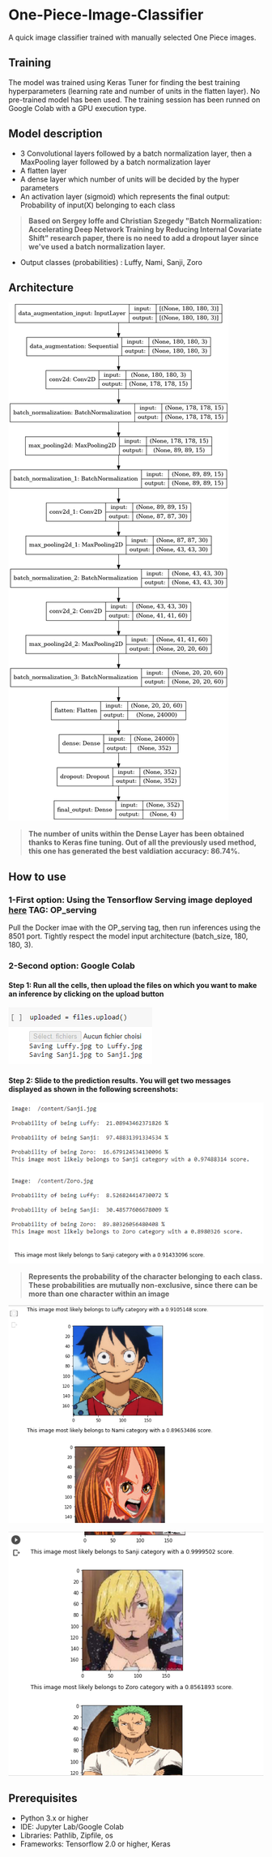 # One-Piece-Image-Classifier

A quick image classifier trained with manually selected One Piece images. 

## Training 

The model was trained using Keras Tuner for finding the best training hyperparameters (learning rate and number of units in the flatten layer). No pre-trained model has been used. The training session has been runned on Google Colab with a GPU execution type. 

## Model description

- 3 Convolutional layers followed by a batch normalization layer, then a MaxPooling layer followed by a batch normalization layer
- A flatten layer
- A dense layer which number of units will be decided by the hyper parameters
- An activation layer (sigmoid) which represents the final output: Probability of input(X) belonging to each class
> **Based on Sergey Ioffe and Christian Szegedy "Batch Normalization: Accelerating Deep Network Training by Reducing Internal Covariate Shift" research paper, there is no need to add a dropout layer since we've used a batch normalization layer.**
- Output classes (probabilities) : Luffy, Nami, Sanji, Zoro

## Architecture

![Model architecture](Screenshots/Architecture.png)
> **The number of units within the Dense Layer has been obtained thanks to Keras fine tuning. Out of all the previously used method, this one has generated the best valdiation accuracy: 86.74%.**

## How to use 

### 1-First option: Using the Tensorflow Serving image deployed [here](https://hub.docker.com/repository/docker/ibrahimserouis/my-tensorflow-models) **TAG: OP_serving**

Pull the Docker imae with the OP_serving tag, then run inferences using the 8501 port. Tightly respect the model input architecture (batch_size, 180, 180, 3). 

### 2-Second option: Google Colab

#### Step 1:  Run all the cells, then upload the files on which you want to make an inference by clicking on the upload button 
![Upload](Screenshots/Upload.PNG)

#### Step 2: Slide to the prediction results. You will get two messages displayed as shown in the following screenshots: 
![Probabilities](Screenshots/Probabilities.PNG)
> **Represents the probability of the character belonging to each class. These probabilities are mutually non-exclusive, since there can be more than one character within an image**

![Results](Screenshots/Luffy%20Nami%20Results.PNG)

![Results](Screenshots/Zoro%20Sanji%20Results.PNG)


## Prerequisites

- Python 3.x or higher 
- IDE: Jupyter Lab/Google Colab
- Libraries: Pathlib, Zipfile, os
- Frameworks: Tensorflow 2.0 or higher, Keras
